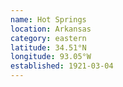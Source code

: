 ```yaml
---
name: Hot Springs
location: Arkansas
category: eastern
latitude: 34.51°N
longitude: 93.05°W
established: 1921-03-04
---
```

